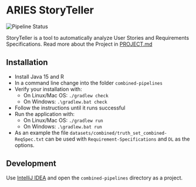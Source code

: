 # ARIES StoryTeller

![Pipeline Status](https://github.com/spanichella/ARIES-story-teller/actions/workflows/java_ci.yml/badge.svg)

StoryTeller is a tool to automatically analyze User Stories and Requirements Specifications.
Read more about the Project in [PROJECT.md](./PROJECT.md)

## Installation

* Install Java 15 and R
* In a command line change into the folder `combined-pipelines`
* Verify your installation with:
  * On Linux/Mac OS: `./gradlew check`
  * On Windows: `.\gradlew.bat check`
* Follow the instructions until it runs successful
* Run the application with:
  * On Linux/Mac OS: `./gradlew run`
  * On Windows: `.\gradlew.bat run`
* As an example the file `datasets/combined/truth_set_combined-ReqSpec.txt` can be used with `Requirement-Specifications` and `DL` as the options.

## Development

Use [IntelliJ IDEA](https://www.jetbrains.com/idea/) and open the `combined-pipelines` directory as a project.
